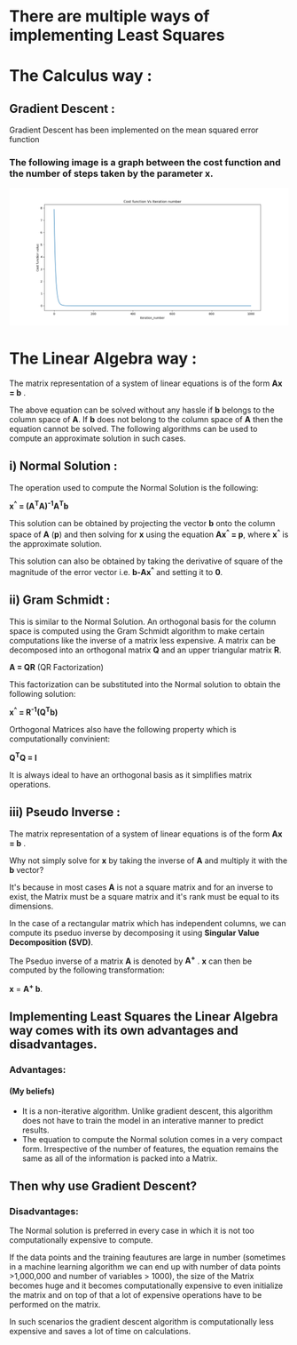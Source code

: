 # There are multiple ways of implementing Least Squares

# The Calculus way : 

## Gradient Descent :
Gradient Descent has been implemented on the mean squared error function

### The following image is a graph between the cost function and the number of steps taken by the parameter x.

![alt tag](https://github.com/sathvikswaminathan/Linear-Regression/raw/master/Linear%20Regression/Gradient%20Descent/gradient_descent.png)

# The Linear Algebra way :

The matrix representation of a system of linear equations is of the form **Ax = b** . 

The above equation can be solved without any hassle if **b** belongs to the column space of **A**. If **b** does not belong to the column space of **A** then the equation cannot be solved. The following algorithms can be used to compute an approximate solution in such cases.

## i) Normal Solution :
The operation used to compute the Normal Solution is the following:

**x<sup>^</sup> = (A<sup>T</sup>A)<sup>-1</sup>A<sup>T</sup>b**

This solution can be obtained by projecting the vector **b** onto the column space of **A** (**p**) and then solving for **x**
using the equation **Ax<sup>^</sup> = p**, where **x<sup>^</sup>** is the approximate solution.

This solution can also be obtained by taking the derivative of square of the magnitude of the error vector i.e. **b-Ax<sup>^</sup>**
and setting it to **0**.

## ii) Gram Schmidt :

This is similar to the Normal Solution. An orthogonal basis for the column space is computed using the  Gram Schmidt algorithm to make certain computations like the inverse of a matrix less expensive. A matrix can be decomposed into an orthogonal matrix **Q** and an upper triangular matrix **R**.

**A = QR** (QR Factorization)

This factorization can be substituted into the Normal solution to obtain the following solution:

**x<sup>^</sup> = R<sup>-1</sup>(Q<sup>T</sup>b)**

Orthogonal Matrices also have the following property which is computationally convinient:

**Q<sup>T</sup>Q = I**

It is always ideal to have an orthogonal basis as it simplifies matrix operations.

## iii) Pseudo Inverse :
The matrix representation of a system of linear equations is of the form **Ax = b** . 

Why not simply solve for **x** by taking the inverse of **A** and multiply it with the **b** vector? 

It's because in most cases **A** is not a square matrix and for an inverse to exist, the Matrix must be a square matrix and it's rank must be equal to its dimensions. 

In the case of a rectangular matrix which has independent columns, we can compute its pseduo inverse by decomposing it using **Singular Value Decomposition (SVD)**. 

The Pseduo inverse of a matrix **A** is denoted by **A<sup>+</sup>** . 
**x** can then be computed by the following transformation:

**x** = **A<sup>+</sup> b**.

## Implementing Least Squares the Linear Algebra way comes with its own advantages and disadvantages. 

### Advantages:

#### (My beliefs)
* It is a non-iterative algorithm. Unlike gradient descent, this algorithm does not have to train the model in an interative manner to predict results.
* The equation to compute the Normal solution comes in a very compact form. Irrespective of the number of features, the equation remains the same as all of the information is packed into a Matrix.

## Then why use Gradient Descent?

### Disadvantages: 
The Normal solution is preferred in every case in which it is not too computationally expensive to compute.

If the data points and the training feautures are large in number (sometimes in a machine learning algorithm we can end up with number of data points >1,000,000 and number of variables > 1000), the size of the Matrix becomes huge and it becomes computationally expensive to even initialize the matrix and on top of that a lot of expensive operations have to be performed on the matrix.

In such scenarios the gradient descent algorithm is computationally less expensive and saves a lot of time on calculations.
